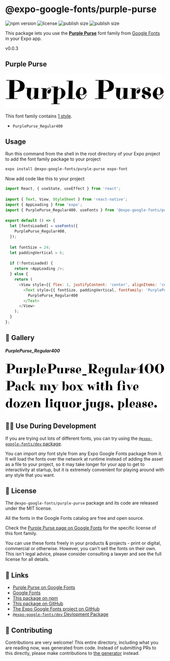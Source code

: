 # @expo-google-fonts/purple-purse

![npm version](https://flat.badgen.net/npm/v/@expo-google-fonts/purple-purse)
![license](https://flat.badgen.net/github/license/expo/google-fonts)
![publish size](https://flat.badgen.net/packagephobia/install/@expo-google-fonts/purple-purse)
![publish size](https://flat.badgen.net/packagephobia/publish/@expo-google-fonts/purple-purse)

This package lets you use the [**Purple Purse**](https://fonts.google.com/specimen/Purple+Purse) font family from [Google Fonts](https://fonts.google.com/) in your Expo app.

v0.0.3

## Purple Purse

![Purple Purse](./font-family.png)

This font family contains [1 style](#-gallery).

- `PurplePurse_Regular400`

## Usage

Run this command from the shell in the root directory of your Expo project to add the font family package to your project
```sh
expo install @expo-google-fonts/purple-purse expo-font
```

Now add code like this to your project
```js
import React, { useState, useEffect } from 'react';

import { Text, View, StyleSheet } from 'react-native';
import { AppLoading } from 'expo';
import { PurplePurse_Regular400, useFonts } from '@expo-google-fonts/purple-purse';

export default () => {
  let [fontsLoaded] = useFonts({
    PurplePurse_Regular400,
  });

  let fontSize = 24;
  let paddingVertical = 6;

  if (!fontsLoaded) {
    return <AppLoading />;
  } else {
    return (
      <View style={{ flex: 1, justifyContent: 'center', alignItems: 'center' }}>
        <Text style={{ fontSize, paddingVertical, fontFamily: 'PurplePurse_Regular400' }}>
          PurplePurse_Regular400
        </Text>
      </View>
    );
  }
};

```

## 🔡 Gallery

##### PurplePurse_Regular400
![PurplePurse_Regular400](./5653d111577461c5bb526447a3f51696f803a7e41f0e5d379ae3a558f69927e0.ttf.png)


## 👩‍💻 Use During Development

If you are trying out lots of different fonts, you can try using the [`@expo-google-fonts/dev` package](https://github.com/expo/google-fonts/tree/master/font-packages/dev#readme).

You can import *any* font style from any Expo Google Fonts package from it. It will load the fonts
over the network at runtime instead of adding the asset as a file to your project, so it may take longer
for your app to get to interactivity at startup, but it is extremely convenient
for playing around with any style that you want.

## 📖 License

The `@expo-google-fonts/purple-purse` package and its code are released under the MIT license.

All the fonts in the Google Fonts catalog are free and open source.

Check the [Purple Purse page on Google Fonts](https://fonts.google.com/specimen/Purple+Purse) for the specific license of this font family.

You can use these fonts freely in your products & projects - print or digital, commercial or otherwise. However, you can't sell the fonts on their own. This isn't legal advice, please consider consulting a lawyer and see the full license for all details.

## 🔗 Links

- [Purple Purse on Google Fonts](https://fonts.google.com/specimen/Purple+Purse)
- [Google Fonts](https://fonts.google.com/)
- [This package on npm](https://www.npmjs.com/package/@expo-google-fonts/purple-purse)
- [This package on GitHub](https://github.com/expo/google-fonts/tree/master/font-packages/purple-purse)
- [The Expo Google Fonts project on GitHub](https://github.com/expo/google-fonts)
- [`@expo-google-fonts/dev` Devlopment Package](https://github.com/expo/google-fonts/tree/master/font-packages/dev)


## 🤝 Contributing

Contributions are very welcome! This entire directory, including what you are reading now, was generated from code. Instead of submitting PRs to this directly, please make contributions to [the generator](https://github.com/expo/google-fonts/tree/master/packages/generator) instead.
